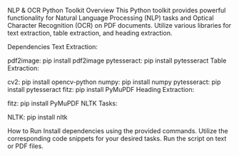 NLP & OCR Python Toolkit
Overview
This Python toolkit provides powerful functionality for Natural Language Processing (NLP) tasks and Optical Character Recognition (OCR) on PDF documents. Utilize various libraries for text extraction, table extraction, and heading extraction.

Dependencies
Text Extraction:

pdf2image: pip install pdf2image
pytesseract: pip install pytesseract
Table Extraction:

cv2: pip install opencv-python
numpy: pip install numpy
pytesseract: pip install pytesseract
fitz: pip install PyMuPDF
Heading Extraction:

fitz: pip install PyMuPDF
NLTK Tasks:

NLTK: pip install nltk

How to Run
Install dependencies using the provided commands.
Utilize the corresponding code snippets for your desired tasks.
Run the script on text or PDF files.
